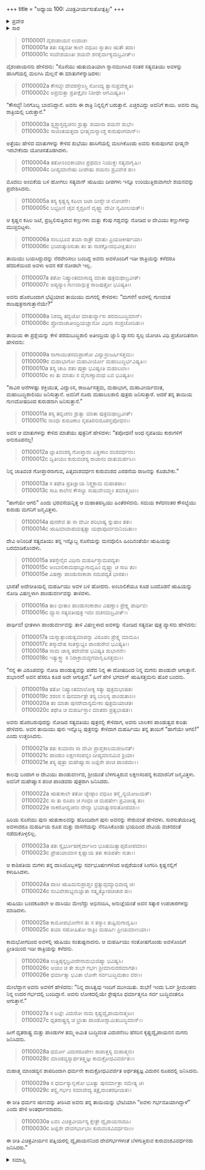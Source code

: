 +++
title = "ಅಧ್ಯಾಯ 100: ವಿಚಿತ್ರವೀರ್ಯಸುತೋತ್ಪತ್ತಿಃ"
+++

<details><summary>ಪ್ರವೇಶ</summary>


।।   ಓಂ ಓಂ ನಮೋ ನಾರಾಯಣಾಯ।।   ಶ್ರೀ ವೇದವ್ಯಾಸಾಯ ನಮಃ ।।

ಶ್ರೀ ಕೃಷ್ಣದ್ವೈಪಾಯನ ವೇದವ್ಯಾಸ ವಿರಚಿತ  

**ಶ್ರೀ ಮಹಾಭಾರತ**

**ಆದಿ ಪರ್ವ**

**ಸಂಭವ ಪರ್ವ**

**ಅಧ್ಯಾಯ 100**

</details>


<details><summary>ಸಾರ</summary>

ಅಂಬಿಕೆಯಲ್ಲಿ ವ್ಯಾಸನಿಂದ ಕುರುಡ ಧೃತರಾಷ್ಟ್ರನ ಜನನ (1-13). ಅಂಬಾಲಿಕೆಯಲ್ಲಿ ಪಾಂಡುವಿನ ಜನನ (14-21). ಅಂಬಿಕೆಯ ದಾಸಿಯಲ್ಲಿ ವ್ಯಾಸಪುತ್ರ ವಿದುರನ ಜನನ (22-30).

</details>


> 01100001 ವೈಶಂಪಾಯನ ಉವಾಚ।  
01100001a ತತಃ ಸತ್ಯವತೀ ಕಾಲೇ ವಧೂಂ ಸ್ನಾತಾಂ ಋತೌ ತದಾ।  
01100001c ಸಂವೇಶಯಂತೀ ಶಯನೇ ಶನಕೈರ್ವಾಕ್ಯಮಬ್ರವೀತ್।।

ವೈಶಂಪಾಯನನು ಹೇಳಿದನು: “ಸೊಸೆಯು ಋತುಮತಿಯಾಗಿ ಸ್ನಾನಮುಗಿಸಿದ ನಂತರ ಸತ್ಯವತಿಯು ಅವಳನ್ನು ಹಾಸಿಗೆಯಲ್ಲಿ ಮಲಗಿಸಿ ಮೆಲ್ಲನೆ ಈ ಮಾತುಗಳನ್ನಾಡಿದಳು:

> 01100002a ಕೌಸಲ್ಯೇ ದೇವರಸ್ತೇಽಸ್ತಿ ಸೋಽದ್ಯ ತ್ವಾನುಪ್ರವೇಕ್ಷ್ಯತಿ।  
01100002c ಅಪ್ರಮತ್ತಾ ಪ್ರತೀಕ್ಷೈನಂ ನಿಶೀಥೇ ಆಗಮಿಷ್ಯತಿ।।

“ಕೌಸಲ್ಯೆ! ನಿನಗೊಬ್ಬ ಬಾವನಿದ್ದಾನೆ. ಅವನು ಈ ರಾತ್ರಿ ನಿನ್ನಲ್ಲಿಗೆ ಬರುತ್ತಾನೆ. ಎಚ್ಚರವಿದ್ದು ಅವನಿಗೆ ಕಾಯಿ. ಅವನು ದಟ್ಟ ರಾತ್ರಿಯಲ್ಲಿ ಬರುತ್ತಾನೆ.”

> 01100003a ಶ್ವಶ್ರ್ವಾಸ್ತದ್ವಚನಂ ಶ್ರುತ್ವಾ ಶಯಾನಾ ಶಯನೇ ಶುಭೇ।  
01100003c ಸಾಚಿಂತಯತ್ತದಾ ಭೀಷ್ಮಮನ್ಯಾಂಶ್ಚ ಕುರುಪುಂಗವಾನ್।।

ಅತ್ತೆಯು ಹೇಳಿದ ಮಾತುಗಳನ್ನು ಕೇಳಿದ ಶುಭೆಯು ಹಾಸಿಗೆಯಲ್ಲಿ ಮಲಗಿಕೊಂಡು ಅವನು ಕುರುಪುಂಗವ ಭೀಷ್ಮನೇ ಇರಬೇಕೆಂದು ಯೋಚಿಸತೊಡಗಿದಳು.

> 01100004a ತತೋಽಂಬಿಕಾಯಾಂ ಪ್ರಥಮಂ ನಿಯುಕ್ತಃ ಸತ್ಯವಾಗೃಷಿಃ।  
01100004c ದೀಪ್ಯಮಾನೇಷು ದೀಪೇಷು ಶಯನಂ ಪ್ರವಿವೇಶ ಹ।।

ಮೊದಲು ಅಂಬಿಕೆಯ ಬಳಿ ಹೋಗಲು ಸತ್ಯವಾನ್ ಋಷಿಯು ದೀಪಗಳು ಇನ್ನೂ ಉರಿಯುತ್ತಿರುವಾಗಲೇ ಶಯನವನ್ನು ಪ್ರವೇಶಿಸಿದನು.

> 01100005a ತಸ್ಯ ಕೃಷ್ಣಸ್ಯ ಕಪಿಲಾ ಜಟಾ ದೀಪ್ತೇ ಚ ಲೋಚನೇ।  
01100005c ಬಭ್ರೂಣಿ ಚೈವ ಶ್ಮಶ್ರೂಣಿ ದೃಷ್ಟ್ವಾ ದೇವೀ ನ್ಯಮೀಲಯತ್।।

ಆ ಕೃಷ್ಣನ ಕಪಿಲ ಜಟೆ, ಪ್ರಜ್ವಲಿಸುತ್ತಿರುವ ಕಣ್ಣುಗಳು ಮತ್ತು ಕೆಂಪು ಗಡ್ಡವನ್ನು ನೋಡಿದ ಆ ದೇವಿಯು ಕಣ್ಣುಗಳನ್ನು ಮುಚ್ಚಿಬಿಟ್ಟಳು.

> 01100006a ಸಂಬಭೂವ ತಯಾ ರಾತ್ರೌ ಮಾತುಃ ಪ್ರಿಯಚಿಕೀರ್ಷಯಾ।   
01100006c ಭಯಾತ್ಕಾಶಿಸುತಾ ತಂ ತು ನಾಶಕ್ನೋದಭಿವೀಕ್ಷಿತುಂ।।

ತಾಯಿಯು ಬಯಸಿದ್ದುದನ್ನು ನೆರವೇರಿಸಲು ಬಂದಿದ್ದ ಅವನು ಅವಳೊಂದಿಗೆ ಇಡೀ ರಾತ್ರಿಯನ್ನು ಕಳೆದರೂ ಹೆದರಿಕೆಯಿಂದ ಅವಳು ಅವನ ಕಡೆ ನೋಡಲೇ ಇಲ್ಲ.

> 01100007a ತತೋ ನಿಷ್ಕ್ರಾಂತಮಾಸಾದ್ಯ ಮಾತಾ ಪುತ್ರಮಥಾಬ್ರವೀತ್।  
01100007c ಅಪ್ಯಸ್ಯಾಂ ಗುಣವಾನ್ಪುತ್ರ ರಾಜಪುತ್ರೋ ಭವಿಷ್ಯತಿ।।

ಅವನು ಹೊರಬಂದಾಗ ಭೆಟ್ಟಿಯಾದ ತಾಯಿಯು ಮಗನಲ್ಲಿ ಕೇಳಿದಳು: “ಮಗನೇ! ಅವಳಲ್ಲಿ ಗುಣವಂತ ರಾಜಪುತ್ರನಾಗುತ್ತಾನೆಯೇ?”

> 01100008a ನಿಶಮ್ಯ ತದ್ವಚೋ ಮಾತುರ್ವ್ಯಾಸಃ ಪರಮಬುದ್ಧಿಮಾನ್।  
01100008c ಪ್ರೋವಾಚಾತೀಂದ್ರಿಯಜ್ಞಾನೋ ವಿಧಿನಾ ಸಂಪ್ರಚೋದಿತಃ।।

ತಾಯಿಯ ಈ ಪ್ರಶ್ನೆಯನ್ನು ಕೇಳಿ ಪರಮಬುದ್ಧಿಶಾಲಿ ಅತೀಂದ್ರಿಯ ಜ್ಞಾನಿ ವ್ಯಾಸನು ಸ್ವಲ್ಪ ಯೋಚಿಸಿ ವಿಧಿ ಪ್ರಚೋದಿತನಾಗಿ ಹೇಳಿದನು:

> 01100009a ನಾಗಾಯುತಸಮಪ್ರಾಣೋ ವಿದ್ವಾನ್ರಾಜರ್ಷಿಸತ್ತಮಃ।  
01100009c ಮಹಾಭಾಗೋ ಮಹಾವೀರ್ಯೋ ಮಹಾಬುದ್ಧಿರ್ಭವಿಷ್ಯತಿ।।  
01100010a ತಸ್ಯ ಚಾಪಿ ಶತಂ ಪುತ್ರಾ ಭವಿಷ್ಯಂತಿ ಮಹಾಬಲಾಃ।  
01100010c ಕಿಂ ತು ಮಾತುಃ ಸ ವೈಗುಣ್ಯಾದಂಧ ಏವ ಭವಿಷ್ಯತಿ।।

“ಸಾವಿರ ಆನೆಗಳಷ್ಟು ಶಕ್ತಿಯುತ, ವಿದ್ವಾಂಸ, ರಾಜರ್ಷಿಸತ್ತಮ, ಮಹಾಭಾಗ, ಮಹಾವೀರ್ಯವಂತ, ಮಹಾಬುದ್ಧಿಶಾಲಿಯು ಜನಿಸುತ್ತಾನೆ. ಅವನಿಗೆ ನೂರು ಮಹಾಬಲಶಾಲಿ ಪುತ್ರರು ಜನಿಸುತ್ತಾರೆ. ಆದರೆ ತನ್ನ ತಾಯಿಯ ಗುಣದೋಷದಿಂದ ಕುರುಡನಾಗಿ ಜನಿಸುತ್ತಾನೆ.”

> 01100011a ತಸ್ಯ ತದ್ವಚನಂ ಶ್ರುತ್ವಾ ಮಾತಾ ಪುತ್ರಮಥಾಬ್ರವೀತ್।  
01100011c ನಾಂಧಃ ಕುರೂಣಾಂ ನೃಪತಿರನುರೂಪಸ್ತಪೋಧನ।।

ಅವನ ಆ ಮಾತುಗಳನ್ನು ಕೇಳಿದ ಮಾತೆಯು ಪುತ್ರನಿಗೆ ಹೇಳಿದಳು: “ತಪೋಧನ! ಅಂಧ ನೃಪತಿಯು ಕುರುಗಳಿಗೆ ಅನುರೂಪನಲ್ಲ!

> 01100012a ಜ್ಞಾತಿವಂಶಸ್ಯ ಗೋಪ್ತಾರಂ ಪಿತೄಣಾಂ ವಂಶವರ್ಧನಂ।  
01100012c ದ್ವಿತೀಯಂ ಕುರುವಂಶಸ್ಯ ರಾಜಾನಂ ದಾತುಮರ್ಹಸಿ।।

ನಿನ್ನ ಜಾತಿವಂಶ ಗೋಪ್ತಾರನಾಗುವ, ಪಿತೃವಂಶವರ್ಧನ ಕುರುವಂಶದ ಎರಡನೆಯ ರಾಜನನ್ನು ಕೊಡಬೇಕು.”

> 01100013a ಸ ತಥೇತಿ ಪ್ರತಿಜ್ಞಾಯ ನಿಶ್ಚಕ್ರಾಮ ಮಹಾತಪಾಃ।  
01100013c ಸಾಪಿ ಕಾಲೇನ ಕೌಸಲ್ಯಾ ಸುಷುವೇಽಮ್ಧಂ ತಮಾತ್ಮಜಂ।।

“ಹಾಗೆಯೇ ಆಗಲಿ” ಎಂದು ಭರವಸೆಯನ್ನಿತ್ತ ಆ ಮಹಾತಪಸ್ವಿಯು ಹಿಂತೆರಳಿದನು. ಸಮಯ ಕಳೆದನಂತರ ಕೌಸಲ್ಯೆಯು ಕುರುಡು ಮಗನಿಗೆ ಜನ್ಮವಿತ್ತಳು.

> 01100014a ಪುನರೇವ ತು ಸಾ ದೇವೀ ಪರಿಭಾಷ್ಯ ಸ್ನುಷಾಂ ತತಃ।  
01100014c ಋಷಿಮಾವಾಹಯತ್ಸತ್ಯಾ ಯಥಾಪೂರ್ವಮನಿಂದಿತಾ।।

ದೇವಿ ಅನಿಂದಿತೆ ಸತ್ಯವತಿಯು ತನ್ನ ಇನ್ನೊಬ್ಬ ಸೊಸೆಯನ್ನು ಮನವೊಲಿಸಿ ಹಿಂದಿನಂತೆಯೇ ಋಷಿಯನ್ನು ಬರಮಾಡಿಕೊಂಡಳು.

> 01100015a ತತಸ್ತೇನೈವ ವಿಧಿನಾ ಮಹರ್ಷಿಸ್ತಾಮಪದ್ಯತ।  
01100015c ಅಂಬಾಲಿಕಾಮಥಾಭ್ಯಾಗಾದೃಷಿಂ ದೃಷ್ಟ್ವಾ ಚ ಸಾಪಿ ತಂ।  
01100015e ವಿಷಣ್ಣಾ ಪಾಂಡುಸಂಕಾಶಾ ಸಮಪದ್ಯತ ಭಾರತ।।

ಭಾರತ! ಅದೇರೀತಿಯಲ್ಲಿ ಮಹರ್ಷಿಯು ಅವಳ ಬಳಿ ಹೋದನು. ಅಂಬಾಲಿಕೆಯೂ ಕೂಡ ಬಂದೊಡನೆ ಋಷಿಯನ್ನು ನೋಡಿ ವಿಷಣ್ಣಳಾಗಿ ಪಾಂಡುವರ್ಣವನ್ನು ತಾಳಿದಳು.

> 01100016a ತಾಂ ಭೀತಾಂ ಪಾಂಡುಸಂಕಾಶಾಂ ವಿಷಣ್ಣಾಂ ಪ್ರೇಕ್ಷ್ಯ ಪಾರ್ಥಿವ।  
01100016c ವ್ಯಾಸಃ ಸತ್ಯವತೀಪುತ್ರ ಇದಂ ವಚನಮಬ್ರವೀತ್।।

ಪಾರ್ಥಿವ! ಭೀತಳಾಗಿ ಪಾಂಡುವರ್ಣವನ್ನು ತಾಳಿ ವಿಷಣ್ಣಳಾದ ಅವಳನ್ನು ನೋಡಿದ ಸತ್ಯವತೀ ಪುತ್ರ ವ್ಯಾಸನು ಹೇಳಿದನು:

> 01100017a ಯಸ್ಮಾತ್ಪಾಂಡುತ್ವಮಾಪನ್ನಾ ವಿರೂಪಂ ಪ್ರೇಕ್ಷ್ಯ ಮಾಮಪಿ।  
01100017c ತಸ್ಮಾದೇಷ ಸುತಸ್ತುಭ್ಯಂ ಪಾಂಡುರೇವ ಭವಿಷ್ಯತಿ।।  
01100018a ನಾಮ ಚಾಸ್ಯ ತದೇವೇಹ ಭವಿಷ್ಯತಿ ಶುಭಾನನೇ।   
01100018c ಇತ್ಯುಕ್ತ್ವಾ ಸ ನಿರಾಕ್ರಾಮದ್ಭಗವಾನೃಷಿಸತ್ತಮಃ।।

“ನನ್ನ ಈ ವಿರೂಪವನ್ನು ನೋಡಿ ಪಾಂಡುತ್ವವನ್ನು ಪಡೆದ ನಿನ್ನ ಈ ದೋಷದಿಂದ ನಿನ್ನ ಮಗನು ಪಾಂಡುವೇ ಆಗುತ್ತಾನೆ. ಶುಭಾನನೆ! ಅವನ ಹೆಸರೂ ಕೂಡ ಅದೇ ಆಗುತ್ತದೆ.” ಹೀಗೆ ಹೇಳಿ ಭಗವಾನ್ ಋಷಿಸತ್ತಮನು ಹೊರ ಬಂದನು.

> 01100019a ತತೋ ನಿಷ್ಕ್ರಾಂತಮಾಲೋಕ್ಯ ಸತ್ಯಾ ಪುತ್ರಮಭಾಷತ।  
01100019c ಶಶಂಸ ಸ ಪುನರ್ಮಾತ್ರೇ ತಸ್ಯ ಬಾಲಸ್ಯ ಪಾಂಡುತಾಂ।।   
01100020a ತಂ ಮಾತಾ ಪುನರೇವಾನ್ಯಮೇಕಂ ಪುತ್ರಮಯಾಚತ।  
01100020c ತಥೇತಿ ಚ ಮಹರ್ಷಿಸ್ತಾಂ ಮಾತರಂ ಪ್ರತ್ಯಭಾಷತ।।

ಅವನು ಹೊರಬರುವುದನ್ನು ನೋಡಿದ ಸತ್ಯವತಿಯು ಪುತ್ರನಲ್ಲಿ ಕೇಳಿದಾಗ, ಅವನು ಬಾಲಕನ ಪಾಂಡುತ್ವದ ಕುರಿತು ಹೇಳಿದನು. ಅವನ ತಾಯಿಯು ಪುನಃ ಇನ್ನೊಬ್ಬ ಪುತ್ರನನ್ನು ಕೇಳಿದಾಗ ಮಹರ್ಷಿಯು ತನ್ನ ತಾಯಿಗೆ “ಹಾಗೆಯೇ ಆಗಲಿ!” ಎಂದು ಉತ್ತರಿಸಿದನು.

> 01100021a ತತಃ ಕುಮಾರಂ ಸಾ ದೇವೀ ಪ್ರಾಪ್ತಕಾಲಮಜೀಜನತ್।   
01100021c ಪಾಂಡುಂ ಲಕ್ಷಣಸಂಪನ್ನಂ ದೀಪ್ಯಮಾನಮಿವ ಶ್ರಿಯಾ।  
01100021e ತಸ್ಯ ಪುತ್ರಾ ಮಹೇಷ್ವಾಸಾ ಜಜ್ಞಿರೇ ಪಂಚ ಪಾಂಡವಾಃ।।

ಕಾಲವು ಬಂದಾಗ ಆ ದೇವಿಯು ಪಾಂಡುವರ್ಣದ, ಶ್ರೀಯಂತೆ ಬೆಳಗುತ್ತಿರುವ ಲಕ್ಷಣಸಂಪನ್ನ ಕುಮಾರನಿಗೆ ಜನ್ಮವಿತ್ತಳು. ಅವನಿಗೆ ಮಹೇಷ್ವಾಸ ಪಂಚ ಪಾಂಡವರು ಪುತ್ರರಾಗಿ ಜನಿಸಿದರು.

> 01100022a ಋತುಕಾಲೇ ತತೋ ಜ್ಯೇಷ್ಠಾಂ ವಧೂಂ ತಸ್ಮೈ ನ್ಯಯೋಜಯತ್।   
01100022c ಸಾ ತು ರೂಪಂ ಚ ಗಂಧಂ ಚ ಮಹರ್ಷೇಃ ಪ್ರವಿಚಿಂತ್ಯ ತಂ।  
01100022e ನಾಕರೋದ್ವಚನಂ ದೇವ್ಯಾ ಭಯಾತ್ಸುರಸುತೋಪಮಾ।।

ಹಿರಿಯ ಸೊಸೆಯು ಪುನಃ ಋತುಕಾಲವನ್ನು ಹೊಂದಿದಾಗ ಪುನಃ ಅವನನ್ನು ಸೇರುವಂತೆ ಹೇಳಿದಳು. ಸುರಸುತೆಯಂತಿದ್ದ ಅವಳಾದರೂ ಮಹರ್ಷಿಯ ರೂಪ ಮತ್ತು ವಾಸನೆಯನ್ನು ನೆನಪಿಸಿಕೊಂಡು ಭಯದಿಂದ ದೇವಿಯ ವಚನದಂತೆ ನಡೆದುಕೊಳ್ಳಲಿಲ್ಲ.

> 01100023a ತತಃ ಸ್ವೈರ್ಭೂಷಣೈರ್ದಾಸೀಂ ಭೂಷಯಿತ್ವಾಪ್ಸರೋಪಮಾಂ।  
01100023c ಪ್ರೇಷಯಾಮಾಸ ಕೃಷ್ಣಾಯ ತತಃ ಕಾಶಿಪತೇಃ ಸುತಾ।।

ಆ ಕಾಶಿಪತಿಯ ಮಗಳು ತನ್ನ ದಾಸಿಯೊಬ್ಬಳನ್ನು ಸರ್ವಭೂಷಣಗಳಿಂದ ಅಪ್ಸರೆಯಂತೆ ಸಿಂಗರಿಸಿ ಕೃಷ್ಣನಲ್ಲಿಗೆ ಕಳುಹಿಸಿದಳು.

> 01100024a ದಾಸೀ ಋಷಿಮನುಪ್ರಾಪ್ತಂ ಪ್ರತ್ಯುದ್ಗಮ್ಯಾಭಿವಾದ್ಯ ಚ।  
01100024c ಸಂವಿವೇಶಾಭ್ಯನುಜ್ಞಾತಾ ಸತ್ಕೃತ್ಯೋಪಚಚಾರ ಹ।।

ಋಷಿಯು ಬಂದಕೂಡಲೇ ಆ ದಾಸಿಯು ಮೇಲೆದ್ದು ಅಭಿನಂದಿಸಿ, ಅನುಜ್ಞೆಯಂತೆ ಅವನ ಸತ್ಕಾರ ಉಪಚಾರಗಳನ್ನು ಮಾಡಿದಳು.

> 01100025a ಕಾಮೋಪಭೋಗೇನ ತು ಸ ತಸ್ಯಾಂ ತುಷ್ಟಿಮಗಾದೃಷಿಃ।  
01100025c ತಯಾ ಸಹೋಷಿತೋ ರಾತ್ರಿಂ ಮಹರ್ಷಿಃ ಪ್ರೀಯಮಾಣಯಾ।।

ಕಾಮಭೋಗದಿಂದ ಅವಳಲ್ಲಿ ಋಷಿಯು ಸಂತುಷ್ಟನಾದನು. ಆ ಮಹರ್ಷಿಯು ಸಂತೋಷಗೊಂಡು ಅವಳೊಂದಿಗೆ ಪ್ರೀತಿಯಿಂದ ಇಡೀ ರಾತ್ರಿಯನ್ನು ಕಳೆದನು.

> 01100026a ಉತ್ತಿಷ್ಠನ್ನಬ್ರವೀದೇನಾಮಭುಜಿಷ್ಯಾ ಭವಿಷ್ಯಸಿ।  
01100026c ಅಯಂ ಚ ತೇ ಶುಭೇ ಗರ್ಭಃ ಶ್ರೀಮಾನುದರಮಾಗತಃ।  
01100026e ಧರ್ಮಾತ್ಮಾ ಭವಿತಾ ಲೋಕೇ ಸರ್ವಬುದ್ಧಿಮತಾಂ ವರಃ।।

ಮೇಲೆದ್ದಾಗ ಅವನು ಅವಳಿಗೆ ಹೇಳಿದನು: “ನಿನ್ನ ದಾಸಿತ್ವವು ಇಂದಿಗೆ ಮುಗಿಯಿತು. ಶುಭೇ! ಇಂದು ಓರ್ವ ಶ್ರೀಮಂತನು ನಿನ್ನ ಉದರ ಗರ್ಭದಲ್ಲಿ ಬಂದಿದ್ದಾನೆ. ಅವನು ಲೋಕದಲ್ಲಿಯೇ ಶ್ರೇಷ್ಠನೂ ಧರ್ಮಾತ್ಮನೂ ಸರ್ವ ಬುದ್ಧಿವಂತನೂ ಆಗುತ್ತಾನೆ.”

> 01100027a ಸ ಜಜ್ಞೇ ವಿದುರೋ ನಾಮ ಕೃಷ್ಣದ್ವೈಪಾಯನಾತ್ಮಜಃ।  
01100027c ಧೃತರಾಷ್ಟ್ರಸ್ಯ ಚ ಭ್ರಾತಾ ಪಾಂಡೋಶ್ಚಾಮಿತಬುದ್ಧಿಮಾನ್।।

ಹೀಗೆ ಧೃತರಾಷ್ಟ್ರ ಮತ್ತು ಪಾಂಡುಗಳ ತಮ್ಮ ಅಮಿತ ಬುದ್ಧಿವಂತ ವಿದುರನೆಂಬ ಹೆಸರಿನ ಕೃಷ್ಣದ್ವೈಪಾಯನನ ಮಗನು ಜನಿಸಿದನು.

> 01100028a ಧರ್ಮೋ ವಿದುರರೂಪೇಣ ಶಾಪಾತ್ತಸ್ಯ ಮಹಾತ್ಮನಃ।  
01100028c ಮಾಂಡವ್ಯಸ್ಯಾರ್ಥತತ್ತ್ವಜ್ಞಃ ಕಾಮಕ್ರೋಧವಿವರ್ಜಿತಃ।।

ಮಹಾತ್ಮ ಮಾಂಡವ್ಯನ ಶಾಪದಿಂದಾಗಿ ಧರ್ಮನೇ ಕಾಮಕ್ರೋಧವಿವರ್ಜಿತ ಅರ್ಥತತ್ವಜ್ಞ ವಿದುರನ ರೂಪದಲ್ಲಿ ಜನಿಸಿದನು.

> 01100029a ಸ ಧರ್ಮಸ್ಯಾನೃಣೋ ಭೂತ್ವಾ ಪುನರ್ಮಾತ್ರಾ ಸಮೇತ್ಯ ಚ।  
01100029c ತಸ್ಯೈ ಗರ್ಭಂ ಸಮಾವೇದ್ಯ ತತ್ರೈವಾಂತರಧೀಯತ।।

ಈ ರೀತಿ ಧರ್ಮನ ಋಣವನ್ನು ತೀರಿಸಿದ ಅವನು ತನ್ನ ತಾಯಿಯನ್ನು ಭೇಟಿಯಾಗಿ “ಅವಳು ಗರ್ಭವತಿಯಾಗಿದ್ದಾಳೆ” ಎಂದು ಹೇಳಿ ಅಂತರ್ಧಾನನಾದನು.

> 01100030a ಏವಂ ವಿಚಿತ್ರವೀರ್ಯಸ್ಯ ಕ್ಷೇತ್ರೇ ದ್ವೈಪಾಯನಾದಪಿ।  
01100030c ಜಜ್ಞಿರೇ ದೇವಗರ್ಭಾಭಾಃ ಕುರುವಂಶವಿವರ್ಧನಾಃ।।

ಈ ರೀತಿ ವಿಚಿತ್ರವೀರ್ಯನ ಪತ್ನಿಯರಲ್ಲಿ ದ್ವೈಪಾಯನನಿಂದ ದೇವಗರ್ಭಗಳಂತೆ ಬೆಳಗುತ್ತಿರುವ ಕುರುವಂಶವಿವರ್ಧನರು ಜನಿಸಿದರು.”

<details><summary>ಸಮಾಪ್ತಿ</summary>

ಇತಿ ಶ್ರೀ ಮಹಾಭಾರತೇ ಆದಿಪರ್ವಣಿ ಸಂಭವಪರ್ವಣಿ ವಿಚಿತ್ರವೀರ್ಯಸುತೋತ್ಪತ್ತೌ ಶತತಮೋಽಧ್ಯಾಯಃ।।  
ಇದು ಶ್ರೀ ಮಹಾಭಾರತದಲ್ಲಿ ಆದಿಪರ್ವದಲ್ಲಿ ಸಂಭವ ಪರ್ವದಲ್ಲಿ ವಿಚಿತ್ರವೀರ್ಯಸುತೋತ್ಪತ್ತಿ ಎನ್ನುವ ನೂರನೆಯ ಅಧ್ಯಾಯವು.


</details>

